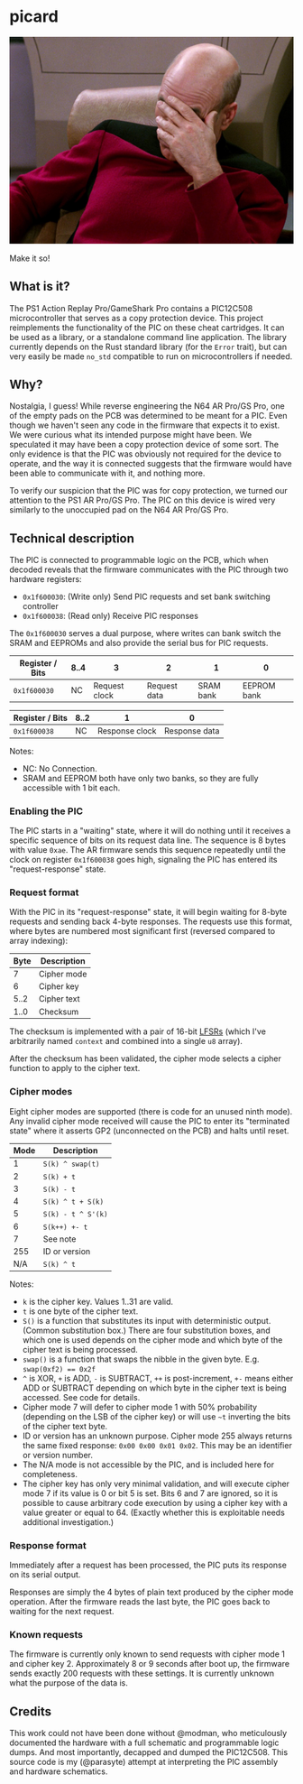 # picard

![picard](./img/picard.jpg)

Make it so!

## What is it?

The PS1 Action Replay Pro/GameShark Pro contains a PIC12C508 microcontroller that serves as a copy protection device. This project reimplements the functionality of the PIC on these cheat cartridges. It can be used as a library, or a standalone command line application. The library currently depends on the Rust standard library (for the `Error` trait), but can very easily be made `no_std` compatible to run on microcontrollers if needed.

## Why?

Nostalgia, I guess! While reverse engineering the N64 AR Pro/GS Pro, one of the empty pads on the PCB was determined to be meant for a PIC. Even though we haven't seen any code in the firmware that expects it to exist. We were curious what its intended purpose might have been. We speculated it may have been a copy protection device of some sort. The only evidence is that the PIC was obviously not required for the device to operate, and the way it is connected suggests that the firmware would have been able to communicate with it, and nothing more.

To verify our suspicion that the PIC was for copy protection, we turned our attention to the PS1 AR Pro/GS Pro. The PIC on this device is wired very similarly to the unoccupied pad on the N64 AR Pro/GS Pro.

## Technical description

The PIC is connected to programmable logic on the PCB, which when decoded reveals that the firmware communicates with the PIC through two hardware registers:

- `0x1f600030`: (Write only) Send PIC requests and set bank switching controller
- `0x1f600038`: (Read only) Receive PIC responses

The `0x1f600030` serves a dual purpose, where writes can bank switch the SRAM and EEPROMs and also provide the serial bus for PIC requests.

| Register / Bits | 8..4 | 3             | 2            | 1         | 0           |
|-----------------|------|---------------|--------------|-----------|-------------|
| `0x1f600030`    | NC   | Request clock | Request data | SRAM bank | EEPROM bank |

| Register / Bits | 8..2 | 1              | 0             |
|-----------------|------|----------------|---------------|
| `0x1f600038`    | NC   | Response clock | Response data |

Notes:

- NC: No Connection.
- SRAM and EEPROM both have only two banks, so they are fully accessible with 1 bit each.

### Enabling the PIC

The PIC starts in a "waiting" state, where it will do nothing until it receives a specific sequence of bits on its request data line. The sequence is 8 bytes with value `0xae`. The AR firmware sends this sequence repeatedly until the clock on register `0x1f600038` goes high, signaling the PIC has entered its "request-response" state.

### Request format

With the PIC in its "request-response" state, it will begin waiting for 8-byte requests and sending back 4-byte responses. The requests use this format, where bytes are numbered most significant first (reversed compared to array indexing):

| Byte | Description |
|------|-------------|
| 7    | Cipher mode |
| 6    | Cipher key  |
| 5..2 | Cipher text |
| 1..0 | Checksum    |

The checksum is implemented with a pair of 16-bit [LFSRs](https://en.wikipedia.org/wiki/Linear-feedback_shift_register) (which I've arbitrarily named `context` and combined into a single `u8` array).

After the checksum has been validated, the cipher mode selects a cipher function to apply to the cipher text.

### Cipher modes

Eight cipher modes are supported (there is code for an unused ninth mode). Any invalid cipher mode received will cause the PIC to enter its "terminated state" where it asserts GP2 (unconnected on the PCB) and halts until reset.

| Mode | Description        |
|------|--------------------|
| 1    | `S(k) ^ swap(t)`   |
| 2    | `S(k) + t`         |
| 3    | `S(k) - t`         |
| 4    | `S(k) ^ t + S(k)`  |
| 5    | `S(k) - t ^ S'(k)` |
| 6    | `S(k++) +- t`      |
| 7    | See note           |
| 255  | ID or version      |
| N/A  | `S(k) ^ t`         |

Notes:

- `k` is the cipher key. Values 1..31 are valid.
- `t` is one byte of the cipher text.
- `S()` is a function that substitutes its input with deterministic output. (Common substitution box.) There are four substitution boxes, and which one is used depends on the cipher mode and which byte of the cipher text is being processed.
- `swap()` is a function that swaps the nibble in the given byte. E.g. `swap(0xf2) == 0x2f`
- `^` is XOR, `+` is ADD, `-` is SUBTRACT, `++` is post-increment, `+-` means either ADD or SUBTRACT depending on which byte in the cipher text is being accessed. See code for details.
- Cipher mode 7 will defer to cipher mode 1 with 50% probability (depending on the LSB of the cipher key) or will use `~t` inverting the bits of the cipher text byte.
- ID or version has an unknown purpose. Cipher mode 255 always returns the same fixed response: `0x00 0x00 0x01 0x02`. This may be an identifier or version number.
- The N/A mode is not accessible by the PIC, and is included here for completeness.
- The cipher key has only very minimal validation, and will execute cipher mode 7 if its value is 0 or bit 5 is set. Bits 6 and 7 are ignored, so it is possible to cause arbitrary code execution by using a cipher key with a value greater or equal to 64. (Exactly whether this is exploitable needs additional investigation.)

### Response format

Immediately after a request has been processed, the PIC puts its response on its serial output.

Responses are simply the 4 bytes of plain text produced by the cipher mode operation. After the firmware reads the last byte, the PIC goes back to waiting for the next request.

### Known requests

The firmware is currently only known to send requests with cipher mode 1 and cipher key 2. Approximately 8 or 9 seconds after boot up, the firmware sends exactly 200 requests with these settings. It is currently unknown what the purpose of the data is.

## Credits

This work could not have been done without @modman, who meticulously documented the hardware with a full schematic and programmable logic dumps. And most importantly, decapped and dumped the PIC12C508. This source code is my (@parasyte) attempt at interpreting the PIC assembly and hardware schematics.
